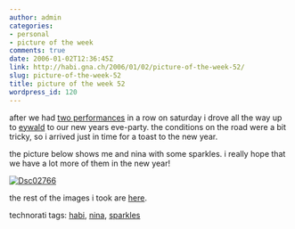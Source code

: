 ```yaml
---
author: admin
categories:
- personal
- picture of the week
comments: true
date: 2006-01-02T12:36:45Z
link: http://habi.gna.ch/2006/01/02/picture-of-the-week-52/
slug: picture-of-the-week-52
title: picture of the week 52
wordpress_id: 120
---
```


after we had [two performances](http://habi.gna.ch/blog/archives/000705.html) in a row on saturday i drove all the way up to [eywald](http://map.search.ch/eywald?z=64) to our new years eve-party. the conditions on the road were a bit tricky, so i arrived just in time for a toast to the new year.
  
the picture below shows me and nina with some sparkles. i really hope that we have a lot more of them in the new year!



[![Dsc02766](http://habi.gna.ch/blog/images/DSC02766-tm.jpg)](http://habi.gna.ch/blog/images/DSC02766.jpg)



the rest of the images i took are [here](http://www.flickr.com/photos/habi/sets/1727664/).





technorati tags: [habi](http://www.technorati.com/tag/habi), [nina](http://www.technorati.com/tag/nina), [sparkles](http://www.technorati.com/tag/sparkles)
